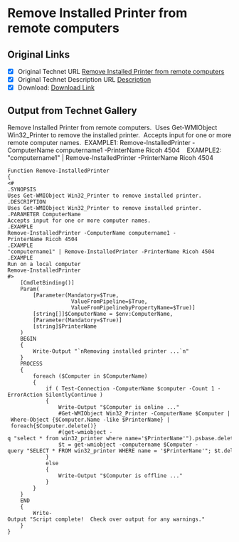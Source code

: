 # Remove Installed Printer from remote computers

## Original Links

- [x] Original Technet URL [Remove Installed Printer from remote computers](https://gallery.technet.microsoft.com/Remove-Installed-Printer-c3c0653d)
- [x] Original Technet Description URL [Description](https://gallery.technet.microsoft.com/Remove-Installed-Printer-c3c0653d/description)
- [x] Download: [Download Link](Download\Remove-InstalledPrinter.ps1)

## Output from Technet Gallery

Remove Installed Printer from remote computers.  Uses Get-WMIObject Win32\_Printer to remove the installed printer.  Accepts input for one or more remote computer names.  EXAMPLE1: Remove-InstalledPrinter -ComputerName computername1 -PrinterName  Ricoh 4504    EXAMPLE2: "computername1" | Remove-InstalledPrinter -PrinterName Ricoh 4504

```
Function Remove-InstalledPrinter
{
<#
.SYNOPSIS
Uses Get-WMIObject Win32_Printer to remove installed printer.
.DESCRIPTION
Uses Get-WMIObject Win32_Printer to remove installed printer.
.PARAMETER ComputerName
Accepts input for one or more computer names.
.EXAMPLE
Remove-InstalledPrinter -ComputerName computername1 -PrinterName Ricoh 4504
.EXAMPLE
"computername1" | Remove-InstalledPrinter -PrinterName Ricoh 4504
.EXAMPLE
Run on a local computer
Remove-InstalledPrinter
#>
    [CmdletBinding()]
    Param(
        [Parameter(Mandatory=$True,
                    ValueFromPipeline=$True,
                    ValueFromPipelinebyPropertyName=$True)]
        [string[]]$ComputerName = $env:ComputerName,
        [Parameter(Mandatory=$True)]
        [string]$PrinterName
    )
    BEGIN
    {
        Write-Output "`nRemoving installed printer ...`n"
    }
    PROCESS
    {
        foreach ($Computer in $ComputerName)
        {
            if ( Test-Connection -ComputerName $computer -Count 1 -ErrorAction SilentlyContinue )
            {
                Write-Output "$Computer is online ..."
                #Get-WMIObject Win32_Printer -ComputerName $Computer | Where-Object {$Computer.Name -like $PrinterName} | foreach{$Computer.delete()}
                #(get-wmiobject -q "select * from win32_printer where name='$PrinterName'").psbase.delete()
                $t = get-wmiobject -computername $Computer -query "SELECT * FROM win32_printer WHERE name = '$PrinterName'"; $t.delete()
            }
            else
            {
                Write-Output "$Computer is offline ..."
            }
        }
    }
    END
    {
        Write-Output "Script complete!  Check over output for any warnings."
    }
}
```

